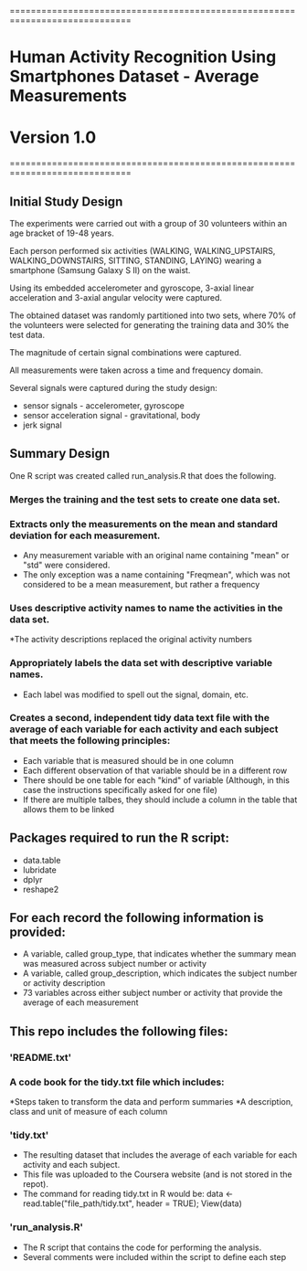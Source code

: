 =============================================================================
# Human Activity Recognition Using Smartphones Dataset - Average Measurements
# Version 1.0
=============================================================================

## Initial Study Design
The experiments were carried out with a group of 30 volunteers within an age bracket of 19-48 years.  

 
Each person performed six activities (WALKING, WALKING_UPSTAIRS, WALKING_DOWNSTAIRS, SITTING, STANDING, LAYING) wearing a smartphone (Samsung Galaxy S II) on the waist.  

  
Using its embedded accelerometer and gyroscope, 3-axial linear acceleration and 3-axial angular velocity were captured.  

  
The obtained dataset was randomly partitioned into two sets, where 70% of the volunteers were selected for generating the training data and 30% the test data.  


The magnitude of certain signal combinations were captured. 


All measurements were taken across a time and frequency domain.  


Several signals were captured during the study design:
* sensor signals - accelerometer, gyroscope
* sensor acceleration signal - gravitational, body
* jerk signal  
  
## Summary Design
One R script was created called run_analysis.R that does the following.
### Merges the training and the test sets to create one data set.
### Extracts only the measurements on the mean and standard deviation for each measurement.
* Any measurement variable with an original name containing "mean" or "std" were considered.
* The only exception was a name containing "Freqmean", which was not considered to be a mean measurement, but rather a frequency
### Uses descriptive activity names to name the activities in the data set.
*The activity descriptions replaced the original activity numbers
### Appropriately labels the data set with descriptive variable names.
* Each label was modified to spell out the signal, domain, etc.  
### Creates a second, independent tidy data text file with the average of each variable for each activity and each subject that meets the following principles:
* Each variable that is measured should be in one column
* Each different observation of that variable should be in a different row
* There should be one table for each "kind" of variable (Although, in this case the instructions specifically asked for one file)
* If there are multiple talbes, they should include a column in the table that allows them to be linked

## Packages required to run the R script:
* data.table
* lubridate
* dplyr
* reshape2

## For each record the following information is provided:

* A variable, called group_type, that indicates whether the summary mean was measured across subject number or activity
* A variable, called group_description, which indicates the subject number or activity description
* 73 variables across either subject number or activity that provide the average of each measurement

## This repo includes the following files:

### 'README.txt'

### A code book for the tidy.txt file which includes:
*Steps taken to transform the data and perform summaries
*A description, class and unit of measure of each column

### 'tidy.txt'
* The resulting dataset that includes the average of each variable for each activity and each subject.
* This file was uploaded to the Coursera website (and is not stored in the repot).
* The command for reading tidy.txt in R would be: data <- read.table("file_path/tidy.txt", header = TRUE); View(data)

### 'run_analysis.R'
* The R script that contains the code for performing the analysis.  
* Several comments were included within the script to define each step



